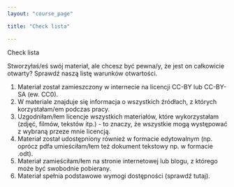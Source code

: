 ```yaml
---
layout: "course_page"

title: "Check lista"

---
```


<div class="text-center screen-title">

</div>
Check lista
<div class="screen-content">
  <p>
  Stworzyłaś/eś swój materiał, ale chcesz być pewna/y, że jest on całkowicie otwarty? Sprawdź naszą listę warunków otwartości.
  </p>
  
  <p>
   <ol>
<li class="number">Materiał został zamieszczony w internecie na licencji CC-BY lub CC-BY-SA (ew. CC0).</li>
<li class="number">W materiale znajduje się informacja o wszystkich źródłach, z których korzystałam/em podczas pracy.</li>
<li class="number">Uzgodniłam/łem licencje wszystkich materiałów, które wykorzystałam (zdjęć, filmów, tekstów itp.) - to znaczy, że wszystkie mogą występować z wybraną przeze mnie licencją.</li>
<li class="number">Materiał został udostępniony również w formacie edytowalnym (np. oprócz pdfa umieściłam/łem też dokument tekstowy np. w formacie .odt).</li>
<li class="number">Materiał zamieściłam/łem na stronie internetowej lub blogu, z którego może być swobodnie pobierany.</li>
<li class="number">Materiał spełnia podstawowe wymogi dostępności (sprawdź tutaj).</li>
</ol>
  </p>


</div> 
